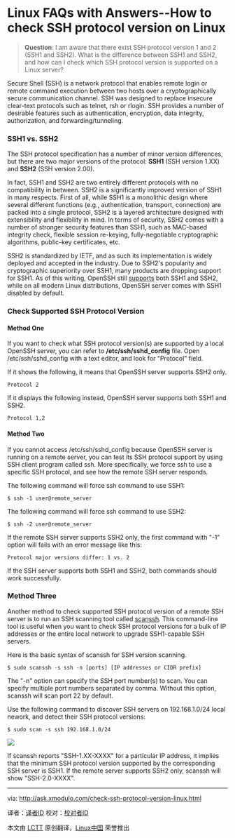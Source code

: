Linux FAQs with Answers--How to check SSH protocol version on Linux
================================================================================
> **Question**: I am aware that there exist SSH protocol version 1 and 2 (SSH1 and SSH2). What is the difference between SSH1 and SSH2, and how can I check which SSH protocol version is supported on a Linux server? 

Secure Shell (SSH) is a network protocol that enables remote login or remote command execution between two hosts over a cryptographically secure communication channel. SSH was designed to replace insecure clear-text protocols such as telnet, rsh or rlogin. SSH provides a number of desirable features such as authentication, encryption, data integrity, authorization, and forwarding/tunneling.

### SSH1 vs. SSH2 ###

The SSH protocol specification has a number of minor version differences, but there are two major versions of the protocol: **SSH1** (SSH version 1.XX) and **SSH2** (SSH version 2.00).

In fact, SSH1 and SSH2 are two entirely different protocols with no compatibility in between. SSH2 is a significantly improved version of SSH1 in many respects. First of all, while SSH1 is a monolithic design where several different functions (e.g., authentication, transport, connection) are packed into a single protocol, SSH2 is a layered architecture designed with extensibility and flexibility in mind. In terms of security, SSH2 comes with a number of stronger security features than SSH1, such as MAC-based integrity check, flexible session re-keying, fully-negotiable cryptographic algorithms, public-key certificates, etc.

SSH2 is standardized by IETF, and as such its implementation is widely deployed and accepted in the industry. Due to SSH2's popularity and cryptographic superiority over SSH1, many products are dropping support for SSH1. As of this writing, OpenSSH still [supports][1] both SSH1 and SSH2, while on all modern Linux distributions, OpenSSH server comes with SSH1 disabled by default.

### Check Supported SSH Protocol Version ###

#### Method One ####

If you want to check what SSH protocol version(s) are supported by a local OpenSSH server, you can refer to **/etc/ssh/sshd_config** file. Open /etc/ssh/sshd_config with a text editor, and look for "Protocol" field.

If it shows the following, it means that OpenSSH server supports SSH2 only.

    Protocol 2

If it displays the following instead, OpenSSH server supports both SSH1 and SSH2.

    Protocol 1,2

#### Method Two ####

If you cannot access /etc/ssh/sshd_config because OpenSSH server is running on a remote server, you can test its SSH protocol support by using SSH client program called ssh. More specifically, we force ssh to use a specific SSH protocol, and see how the remote SSH server responds.

The following command will force ssh command to use SSH1:

    $ ssh -1 user@remote_server

The following command will force ssh command to use SSH2:

    $ ssh -2 user@remote_server

If the remote SSH server supports SSH2 only, the first command with "-1" option will fails with an error message like this:

    Protocol major versions differ: 1 vs. 2

If the SSH server supports both SSH1 and SSH2, both commands should work successfully.

### Method Three ###

Another method to check supported SSH protocol version of a remote SSH server is to run an SSH scanning tool called [scanssh][2]. This command-line tool is useful when you want to check SSH protocol versions for a bulk of IP addresses or the entire local network to upgrade SSH1-capable SSH servers.

Here is the basic syntax of scanssh for SSH version scanning.

    $ sudo scanssh -s ssh -n [ports] [IP addresses or CIDR prefix] 

The "-n" option can specify the SSH port number(s) to scan. You can specify multiple port numbers separated by comma. Without this option, scanssh will scan port 22 by default.

Use the following command to discover SSH servers on 192.168.1.0/24 local nework, and detect their SSH protocol versions:

    $ sudo scan -s ssh 192.168.1.0/24 

![](https://farm8.staticflickr.com/7550/15460750074_95f83217a2_b.jpg)

If scanssh reports "SSH-1.XX-XXXX" for a particular IP address, it implies that the minimum SSH protocol version supported by the corresponding SSH server is SSH1. If the remote server supports SSH2 only, scanssh will show "SSH-2.0-XXXX".

--------------------------------------------------------------------------------

via: http://ask.xmodulo.com/check-ssh-protocol-version-linux.html

译者：[译者ID](https://github.com/译者ID)
校对：[校对者ID](https://github.com/校对者ID)

本文由 [LCTT](https://github.com/LCTT/TranslateProject) 原创翻译，[Linux中国](http://linux.cn/) 荣誉推出

[1]:http://www.openssh.com/specs.html
[2]:http://www.monkey.org/~provos/scanssh/